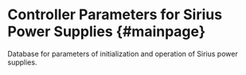 # Controller Parameters for Sirius Power Supplies {#mainpage}

Database for parameters of initialization and operation of Sirius power supplies.
